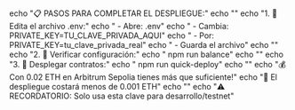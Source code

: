 echo "📋 PASOS PARA COMPLETAR EL DESPLIEGUE:"
echo ""
echo "1. 📝 Edita el archivo .env:"
echo " - Abre: .env"
echo " - Cambia: PRIVATE_KEY=TU_CLAVE_PRIVADA_AQUI"
echo " - Por: PRIVATE_KEY=tu_clave_privada_real"
echo " - Guarda el archivo"
echo ""
echo "2. 🧪 Verificar configuración:"
echo " npm run balance"
echo ""
echo "3. 🚀 Desplegar contratos:"
echo " npm run quick-deploy"
echo ""
echo "💰 Con 0.02 ETH en Arbitrum Sepolia tienes más que suficiente!"
echo "🎯 El despliegue costará menos de 0.001 ETH"
echo ""
echo "⚠️ RECORDATORIO: Solo usa esta clave para desarrollo/testnet"
